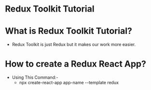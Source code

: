 # Redux Toolkit Tutorial

# What is Redux Toolkit Tutorial?
  - Redux Toolkit is just Redux but it makes our work more easier.
  
# How to create a Redux React App?
  - Using This Command:-
    - npx create-react-app app-name --template redux
